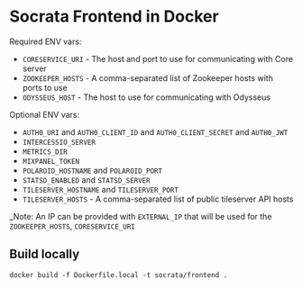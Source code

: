 # Socrata Frontend in Docker

Required ENV vars:

- `CORESERVICE_URI` - The host and port to use for communicating with Core server
- `ZOOKEEPER_HOSTS` - A comma-separated list of Zookeeper hosts with ports to use
- `ODYSSEUS_HOST` - The host to use for communicating with Odysseus

Optional ENV vars:

- `AUTH0_URI` and `AUTH0_CLIENT_ID` and `AUTH0_CLIENT_SECRET` and `AUTH0_JWT`
- `INTERCESSIO_SERVER`
- `METRICS_DIR`
- `MIXPANEL_TOKEN`
- `POLAROID_HOSTNAME` and `POLAROID_PORT`
- `STATSD_ENABLED` and `STATSD_SERVER`
- `TILESERVER_HOSTNAME` and `TILESERVER_PORT`
- `TILESERVER_HOSTS` - A comma-separated list of public tileserver API hosts

_Note: An IP can be provided with `EXTERNAL_IP` that will be used for the `ZOOKEEPER_HOSTS`,
`CORESERVICE_URI`

## Build locally
```
docker build -f Dockerfile.local -t socrata/frontend .
```
